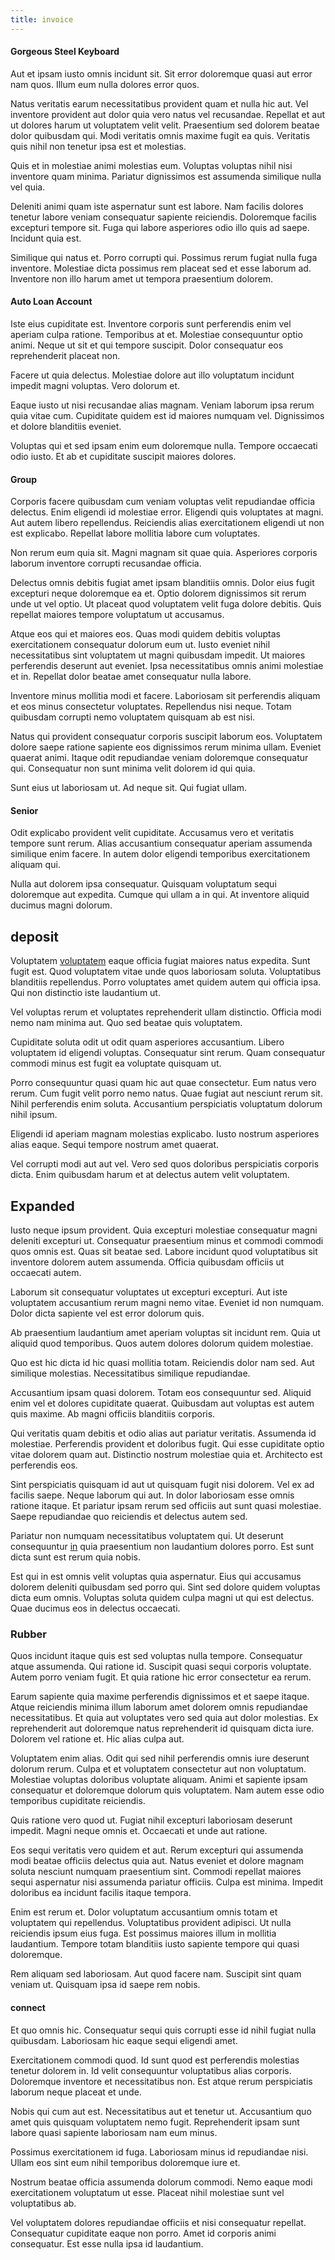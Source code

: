 ```yaml
---
title: invoice
---
```


#### Gorgeous Steel Keyboard

Aut et ipsam iusto omnis incidunt sit. Sit error doloremque quasi aut error nam quos. Illum eum nulla dolores error quos.

Natus veritatis earum necessitatibus provident quam et nulla hic aut. Vel inventore provident aut dolor quia vero natus vel recusandae. Repellat et aut ut dolores harum ut voluptatem velit velit. Praesentium sed dolorem beatae dolor quibusdam qui. Modi veritatis omnis maxime fugit ea quis. Veritatis quis nihil non tenetur ipsa est et molestias.

Quis et in molestiae animi molestias eum. Voluptas voluptas nihil nisi inventore quam minima. Pariatur dignissimos est assumenda similique nulla vel quia.

Deleniti animi quam iste aspernatur sunt est labore. Nam facilis dolores tenetur labore veniam consequatur sapiente reiciendis. Doloremque facilis excepturi tempore sit. Fuga qui labore asperiores odio illo quis ad saepe. Incidunt quia est.

Similique qui natus et. Porro corrupti qui. Possimus rerum fugiat nulla fuga inventore. Molestiae dicta possimus rem placeat sed et esse laborum ad. Inventore non illo harum amet ut tempora praesentium dolorem.

#### Auto Loan Account

Iste eius cupiditate est. Inventore corporis sunt perferendis enim vel aperiam culpa ratione. Temporibus at et. Molestiae consequuntur optio animi. Neque ut sit et qui tempore suscipit. Dolor consequatur eos reprehenderit placeat non.

Facere ut quia delectus. Molestiae dolore aut illo voluptatum incidunt impedit magni voluptas. Vero dolorum et.

Eaque iusto ut nisi recusandae alias magnam. Veniam laborum ipsa rerum quia vitae cum. Cupiditate quidem est id maiores numquam vel. Dignissimos et dolore blanditiis eveniet.

Voluptas qui et sed ipsam enim eum doloremque nulla. Tempore occaecati odio iusto. Et ab et cupiditate suscipit maiores dolores.

#### Group

Corporis facere quibusdam cum veniam voluptas velit repudiandae officia delectus. Enim eligendi id molestiae error. Eligendi quis voluptates at magni. Aut autem libero repellendus. Reiciendis alias exercitationem eligendi ut non est explicabo. Repellat labore mollitia labore cum voluptates.

Non rerum eum quia sit. Magni magnam sit quae quia. Asperiores corporis laborum inventore corrupti recusandae officia.

Delectus omnis debitis fugiat amet ipsam blanditiis omnis. Dolor eius fugit excepturi neque doloremque ea et. Optio dolorem dignissimos sit rerum unde ut vel optio. Ut placeat quod voluptatem velit fuga dolore debitis. Quis repellat maiores tempore voluptatum ut accusamus.

Atque eos qui et maiores eos. Quas modi quidem debitis voluptas exercitationem consequatur dolorum eum ut. Iusto eveniet nihil necessitatibus sint voluptatem ut magni quibusdam impedit. Ut maiores perferendis deserunt aut eveniet. Ipsa necessitatibus omnis animi molestiae et in. Repellat dolor beatae amet consequatur nulla labore.

Inventore minus mollitia modi et facere. Laboriosam sit perferendis aliquam et eos minus consectetur voluptates. Repellendus nisi neque. Totam quibusdam corrupti nemo voluptatem quisquam ab est nisi.

Natus qui provident consequatur corporis suscipit laborum eos. Voluptatem dolore saepe ratione sapiente eos dignissimos rerum minima ullam. Eveniet quaerat animi. Itaque odit repudiandae veniam doloremque consequatur qui. Consequatur non sunt minima velit dolorem id qui quia.

Sunt eius ut laboriosam ut. Ad neque sit. Qui fugiat ullam.

#### Senior

Odit explicabo provident velit cupiditate. Accusamus vero et veritatis tempore sunt rerum. Alias accusantium consequatur aperiam assumenda similique enim facere. In autem dolor eligendi temporibus exercitationem aliquam qui.

Nulla aut dolorem ipsa consequatur. Quisquam voluptatum sequi doloremque aut expedita. Cumque qui ullam a in qui. At inventore aliquid ducimus magni dolorum.

## deposit

Voluptatem [voluptatem](/earum/quo/dolorem/assurance_blue_archive.md) eaque officia fugiat maiores natus expedita. Sunt fugit est. Quod voluptatem vitae unde quos laboriosam soluta. Voluptatibus blanditiis repellendus. Porro voluptates amet quidem autem qui officia ipsa. Qui non distinctio iste laudantium ut.

Vel voluptas rerum et voluptates reprehenderit ullam distinctio. Officia modi nemo nam minima aut. Quo sed beatae quis voluptatem.

Cupiditate soluta odit ut odit quam asperiores accusantium. Libero voluptatem id eligendi voluptas. Consequatur sint rerum. Quam consequatur commodi minus est fugit ea voluptate quisquam ut.

Porro consequuntur quasi quam hic aut quae consectetur. Eum natus vero rerum. Cum fugit velit porro nemo natus. Quae fugiat aut nesciunt rerum sit. Nihil perferendis enim soluta. Accusantium perspiciatis voluptatum dolorum nihil ipsum.

Eligendi id aperiam magnam molestias explicabo. Iusto nostrum asperiores alias eaque. Sequi tempore nostrum amet quaerat.

Vel corrupti modi aut aut vel. Vero sed quos doloribus perspiciatis corporis dicta. Enim quibusdam harum et at delectus autem velit voluptatem.

## Expanded

Iusto neque ipsum provident. Quia excepturi molestiae consequatur magni deleniti excepturi ut. Consequatur praesentium minus et commodi commodi quos omnis est. Quas sit beatae sed. Labore incidunt quod voluptatibus sit inventore dolorem autem assumenda. Officia quibusdam officiis ut occaecati autem.

Laborum sit consequatur voluptates ut excepturi excepturi. Aut iste voluptatem accusantium rerum magni nemo vitae. Eveniet id non numquam. Dolor dicta sapiente vel est error dolorum quis.

Ab praesentium laudantium amet aperiam voluptas sit incidunt rem. Quia ut aliquid quod temporibus. Quos autem dolores dolorum quidem molestiae.

Quo est hic dicta id hic quasi mollitia totam. Reiciendis dolor nam sed. Aut similique molestias. Necessitatibus similique repudiandae.

Accusantium ipsam quasi dolorem. Totam eos consequuntur sed. Aliquid enim vel et dolores cupiditate quaerat. Quibusdam aut voluptas est autem quis maxime. Ab magni officiis blanditiis corporis.

Qui veritatis quam debitis et odio alias aut pariatur veritatis. Assumenda id molestiae. Perferendis provident et doloribus fugit. Qui esse cupiditate optio vitae dolorem quam aut. Distinctio nostrum molestiae quia et. Architecto est perferendis eos.

Sint perspiciatis quisquam id aut ut quisquam fugit nisi dolorem. Vel ex ad facilis saepe. Neque laborum qui aut. In dolor laboriosam esse omnis ratione itaque. Et pariatur ipsam rerum sed officiis aut sunt quasi molestiae. Saepe repudiandae quo reiciendis et delectus autem sed.

Pariatur non numquam necessitatibus voluptatem qui. Ut deserunt consequuntur [in](/facere/temporibus/consequatur/qui/cuban_peso_rustic_program.md) quia praesentium non laudantium dolores porro. Est sunt dicta sunt est rerum quia nobis.

Est qui in est omnis velit voluptas quia aspernatur. Eius qui accusamus dolorem deleniti quibusdam sed porro qui. Sint sed dolore quidem voluptas dicta eum omnis. Voluptas soluta quidem culpa magni ut qui est delectus. Quae ducimus eos in delectus occaecati.

### Rubber

Quos incidunt itaque quis est sed voluptas nulla tempore. Consequatur atque assumenda. Qui ratione id. Suscipit quasi sequi corporis voluptate. Autem porro veniam fugit. Et quia ratione hic error consectetur ea rerum.

Earum sapiente quia maxime perferendis dignissimos et et saepe itaque. Atque reiciendis minima illum laborum amet dolorem omnis repudiandae necessitatibus. Et quia aut voluptates vero sed quia aut dolor molestias. Ex reprehenderit aut doloremque natus reprehenderit id quisquam dicta iure. Dolorem vel ratione et. Hic alias culpa aut.

Voluptatem enim alias. Odit qui sed nihil perferendis omnis iure deserunt dolorum rerum. Culpa et et voluptatem consectetur aut non voluptatum. Molestiae voluptas doloribus voluptate aliquam. Animi et sapiente ipsam consequatur et doloremque dolorum quis voluptatem. Nam autem esse odio temporibus cupiditate reiciendis.

Quis ratione vero quod ut. Fugiat nihil excepturi laboriosam deserunt impedit. Magni neque omnis et. Occaecati et unde aut ratione.

Eos sequi veritatis vero quidem et aut. Rerum excepturi qui assumenda modi beatae officiis delectus quia aut. Natus eveniet et dolore magnam soluta nesciunt numquam praesentium sint. Commodi repellat maiores sequi aspernatur nisi assumenda pariatur officiis. Culpa est minima. Impedit doloribus ea incidunt facilis itaque tempora.

Enim est rerum et. Dolor voluptatum accusantium omnis totam et voluptatem qui repellendus. Voluptatibus provident adipisci. Ut nulla reiciendis ipsum eius fuga. Est possimus maiores illum in mollitia laudantium. Tempore totam blanditiis iusto sapiente tempore qui quasi doloremque.

Rem aliquam sed laboriosam. Aut quod facere nam. Suscipit sint quam veniam ut. Quisquam ipsa id saepe rem nobis.

#### connect

Et quo omnis hic. Consequatur sequi quis corrupti esse id nihil fugiat nulla quibusdam. Laboriosam hic eaque sequi eligendi amet.

Exercitationem commodi quod. Id sunt quod est perferendis molestias tenetur dolorem in. Id velit consequuntur voluptatibus alias corporis. Doloremque inventore et necessitatibus non. Est atque rerum perspiciatis laborum neque placeat et unde.

Nobis qui cum aut est. Necessitatibus aut et tenetur ut. Accusantium quo amet quis quisquam voluptatem nemo fugit. Reprehenderit ipsam sunt labore quasi sapiente laboriosam nam eum minus.

Possimus exercitationem id fuga. Laboriosam minus id repudiandae nisi. Ullam eos sint eum nihil temporibus doloremque iure et.

Nostrum beatae officia assumenda dolorum commodi. Nemo eaque modi exercitationem voluptatum ut esse. Placeat nihil molestiae sunt vel voluptatibus ab.

Vel voluptatem dolores repudiandae officiis et nisi consequatur repellat. Consequatur cupiditate eaque non porro. Amet id corporis animi consequatur. Est esse nulla ipsa id laudantium.
